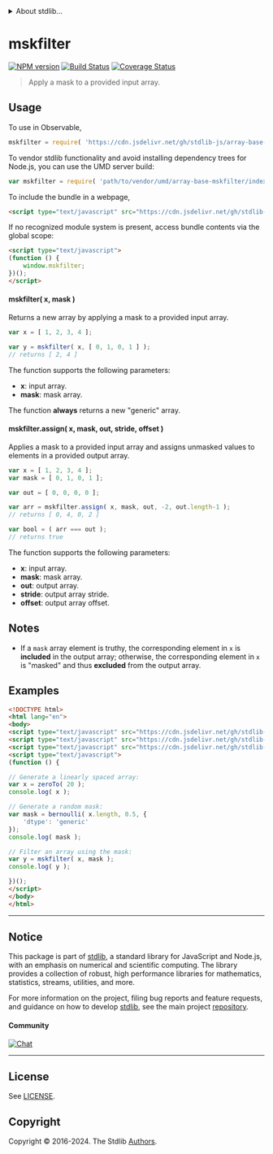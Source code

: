 <!--

@license Apache-2.0

Copyright (c) 2024 The Stdlib Authors.

Licensed under the Apache License, Version 2.0 (the "License");
you may not use this file except in compliance with the License.
You may obtain a copy of the License at

   http://www.apache.org/licenses/LICENSE-2.0

Unless required by applicable law or agreed to in writing, software
distributed under the License is distributed on an "AS IS" BASIS,
WITHOUT WARRANTIES OR CONDITIONS OF ANY KIND, either express or implied.
See the License for the specific language governing permissions and
limitations under the License.

-->


<details>
  <summary>
    About stdlib...
  </summary>
  <p>We believe in a future in which the web is a preferred environment for numerical computation. To help realize this future, we've built stdlib. stdlib is a standard library, with an emphasis on numerical and scientific computation, written in JavaScript (and C) for execution in browsers and in Node.js.</p>
  <p>The library is fully decomposable, being architected in such a way that you can swap out and mix and match APIs and functionality to cater to your exact preferences and use cases.</p>
  <p>When you use stdlib, you can be absolutely certain that you are using the most thorough, rigorous, well-written, studied, documented, tested, measured, and high-quality code out there.</p>
  <p>To join us in bringing numerical computing to the web, get started by checking us out on <a href="https://github.com/stdlib-js/stdlib">GitHub</a>, and please consider <a href="https://opencollective.com/stdlib">financially supporting stdlib</a>. We greatly appreciate your continued support!</p>
</details>

# mskfilter

[![NPM version][npm-image]][npm-url] [![Build Status][test-image]][test-url] [![Coverage Status][coverage-image]][coverage-url] <!-- [![dependencies][dependencies-image]][dependencies-url] -->

> Apply a mask to a provided input array.



<section class="usage">

## Usage

To use in Observable,

```javascript
mskfilter = require( 'https://cdn.jsdelivr.net/gh/stdlib-js/array-base-mskfilter@umd/browser.js' )
```

To vendor stdlib functionality and avoid installing dependency trees for Node.js, you can use the UMD server build:

```javascript
var mskfilter = require( 'path/to/vendor/umd/array-base-mskfilter/index.js' )
```

To include the bundle in a webpage,

```html
<script type="text/javascript" src="https://cdn.jsdelivr.net/gh/stdlib-js/array-base-mskfilter@umd/browser.js"></script>
```

If no recognized module system is present, access bundle contents via the global scope:

```html
<script type="text/javascript">
(function () {
    window.mskfilter;
})();
</script>
```

#### mskfilter( x, mask )

Returns a new array by applying a mask to a provided input array.

```javascript
var x = [ 1, 2, 3, 4 ];

var y = mskfilter( x, [ 0, 1, 0, 1 ] );
// returns [ 2, 4 ]
```

The function supports the following parameters:

-   **x**: input array.
-   **mask**: mask array.

The function **always** returns a new "generic" array.

#### mskfilter.assign( x, mask, out, stride, offset )

Applies a mask to a provided input array and assigns unmasked values to elements in a provided output array.

```javascript
var x = [ 1, 2, 3, 4 ];
var mask = [ 0, 1, 0, 1 ];

var out = [ 0, 0, 0, 0 ];

var arr = mskfilter.assign( x, mask, out, -2, out.length-1 );
// returns [ 0, 4, 0, 2 ]

var bool = ( arr === out );
// returns true
```

The function supports the following parameters:

-   **x**: input array.
-   **mask**: mask array.
-   **out**: output array.
-   **stride**: output array stride.
-   **offset**: output array offset.

</section>

<!-- /.usage -->

<section class="notes">

## Notes

-   If a `mask` array element is truthy, the corresponding element in `x` is **included** in the output array; otherwise, the corresponding element in `x` is "masked" and thus **excluded** from the output array.

</section>

<!-- /.notes -->

<section class="examples">

## Examples

<!-- eslint no-undef: "error" -->

```html
<!DOCTYPE html>
<html lang="en">
<body>
<script type="text/javascript" src="https://cdn.jsdelivr.net/gh/stdlib-js/array-base-zero-to@umd/browser.js"></script>
<script type="text/javascript" src="https://cdn.jsdelivr.net/gh/stdlib-js/random-array-bernoulli@umd/browser.js"></script>
<script type="text/javascript" src="https://cdn.jsdelivr.net/gh/stdlib-js/array-base-mskfilter@umd/browser.js"></script>
<script type="text/javascript">
(function () {

// Generate a linearly spaced array:
var x = zeroTo( 20 );
console.log( x );

// Generate a random mask:
var mask = bernoulli( x.length, 0.5, {
    'dtype': 'generic'
});
console.log( mask );

// Filter an array using the mask:
var y = mskfilter( x, mask );
console.log( y );

})();
</script>
</body>
</html>
```

</section>

<!-- /.examples -->

<!-- Section for related `stdlib` packages. Do not manually edit this section, as it is automatically populated. -->

<section class="related">

</section>

<!-- /.related -->

<!-- Section for all links. Make sure to keep an empty line after the `section` element and another before the `/section` close. -->


<section class="main-repo" >

* * *

## Notice

This package is part of [stdlib][stdlib], a standard library for JavaScript and Node.js, with an emphasis on numerical and scientific computing. The library provides a collection of robust, high performance libraries for mathematics, statistics, streams, utilities, and more.

For more information on the project, filing bug reports and feature requests, and guidance on how to develop [stdlib][stdlib], see the main project [repository][stdlib].

#### Community

[![Chat][chat-image]][chat-url]

---

## License

See [LICENSE][stdlib-license].


## Copyright

Copyright &copy; 2016-2024. The Stdlib [Authors][stdlib-authors].

</section>

<!-- /.stdlib -->

<!-- Section for all links. Make sure to keep an empty line after the `section` element and another before the `/section` close. -->

<section class="links">

[npm-image]: http://img.shields.io/npm/v/@stdlib/array-base-mskfilter.svg
[npm-url]: https://npmjs.org/package/@stdlib/array-base-mskfilter

[test-image]: https://github.com/stdlib-js/array-base-mskfilter/actions/workflows/test.yml/badge.svg?branch=v0.2.1
[test-url]: https://github.com/stdlib-js/array-base-mskfilter/actions/workflows/test.yml?query=branch:v0.2.1

[coverage-image]: https://img.shields.io/codecov/c/github/stdlib-js/array-base-mskfilter/main.svg
[coverage-url]: https://codecov.io/github/stdlib-js/array-base-mskfilter?branch=main

<!--

[dependencies-image]: https://img.shields.io/david/stdlib-js/array-base-mskfilter.svg
[dependencies-url]: https://david-dm.org/stdlib-js/array-base-mskfilter/main

-->

[chat-image]: https://img.shields.io/gitter/room/stdlib-js/stdlib.svg
[chat-url]: https://app.gitter.im/#/room/#stdlib-js_stdlib:gitter.im

[stdlib]: https://github.com/stdlib-js/stdlib

[stdlib-authors]: https://github.com/stdlib-js/stdlib/graphs/contributors

[umd]: https://github.com/umdjs/umd
[es-module]: https://developer.mozilla.org/en-US/docs/Web/JavaScript/Guide/Modules

[deno-url]: https://github.com/stdlib-js/array-base-mskfilter/tree/deno
[deno-readme]: https://github.com/stdlib-js/array-base-mskfilter/blob/deno/README.md
[umd-url]: https://github.com/stdlib-js/array-base-mskfilter/tree/umd
[umd-readme]: https://github.com/stdlib-js/array-base-mskfilter/blob/umd/README.md
[esm-url]: https://github.com/stdlib-js/array-base-mskfilter/tree/esm
[esm-readme]: https://github.com/stdlib-js/array-base-mskfilter/blob/esm/README.md
[branches-url]: https://github.com/stdlib-js/array-base-mskfilter/blob/main/branches.md

[stdlib-license]: https://raw.githubusercontent.com/stdlib-js/array-base-mskfilter/main/LICENSE

</section>

<!-- /.links -->
